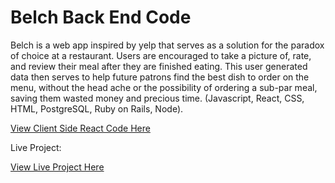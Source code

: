 # Belch Back End Code

Belch is a web app inspired by yelp that serves as a solution for the paradox of choice at a restaurant. Users are encouraged to take a picture of, rate, and review their meal after they are finished eating. This user generated data then serves to help future patrons find the best dish to order on the menu, without the head ache or the possibility of ordering a sub-par meal, saving them wasted money and precious time. (Javascript, React, CSS, HTML, PostgreSQL, Ruby on Rails, Node).

[View Client Side React Code Here](https://github.com/cfowler650/Belch)

Live Project:

[View Live Project Here](https://test-rails-app-belch.herokuapp.com/#/)
